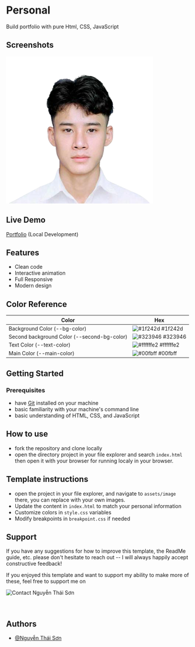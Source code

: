 
# Personal 
<!-- #author : Nguyễn Thái Sơn -->

Build portfolio with pure Html, CSS, JavaScript   




## Screenshots

<!-- Screenshots will be updated with Nguyễn Thái Sơn's portfolio -->
![Portfolio Preview](assets/image/home1.png)

## Live Demo

[Portfolio](http://localhost:8000) (Local Development)



## Features

- Clean code
- Interactive animation
- Full Responsive
- Modern design

## Color Reference

| Color             | Hex                                                                |
| ----------------- | ------------------------------------------------------------------ |
| Background Color (--bg-color) | ![#1f242d](https://via.placeholder.com/10/1f242d?text=+) #1f242d |
|Second background Color  (--second-bg-color) | ![#323946](https://via.placeholder.com/10/323946?text=+) #323946 |
| Text Color  (--text-color) | ![#ffffffe2](https://via.placeholder.com/10/ffffffe2?text=+) #ffffffe2 |
| Main Color  (--main-color) | ![#00fbff](https://via.placeholder.com/10/00fbff?text=+) #00fbff |



## Getting Started

### Prerequisites
- have [Git](https://git-scm.com/) installed on your machine
- basic familiarity with your machine's command line
- basic understanding of HTML, CSS, and JavaScript

## How to use

- fork the repository and clone locally
- open the directory project in your file explorer and search `index.html` then open it with your browser for running localy in your browser.

## Template instructions

- open the project in your file explorer, and navigate to `assets/image` there, you can replace with your own images.
- Update the content in `index.html` to match your personal information
- Customize colors in `style.css` variables
- Modify breakpoints in `breakpoint.css` if needed

## Support

If you have any suggestions for how to improve this template, the ReadMe guide, etc.
please don't hesitate to reach out -- I will always happily accept constructive feedback!

If you enjoyed this template and want to support my ability to make more of these, feel free to
support me on
<p><a href="mailto:son28062005@gmail.com"> <img align="left" src="https://cdn.buymeacoffee.com/buttons/v2/default-yellow.png" height="50" width="210" alt="Contact Nguyễn Thái Sơn" /></a><br><br><br>



## Authors

- [@Nguyễn Thái Sơn](https://github.com/Tson28)

